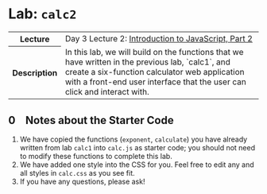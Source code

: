 # Lab: `calc2`
<table>
  <tr>
    <th>Lecture</th>
    <td>Day 3 Lecture 2: <a href="">Introduction to JavaScript, Part 2</a></td>
  </tr>
  <tr>
    <th>Description</th>
    <td>In this lab, we will build on the functions that we have written in the previous lab, `calc1`, and create a six-function calculator web application with a front-end user interface that the user can click and interact with.</td>
  </tr>
</table>

## 0 &ensp; Notes about the Starter Code
1. We have copied the functions (`exponent`, `calculate`) you have already written from lab `calc1` into `calc.js` as starter code; you should not need to modify these functions to complete this lab.
2. We have added one style into the CSS for you. Feel free to edit any and all styles in `calc.css` as you see fit.
3. If you have any questions, please ask!

##